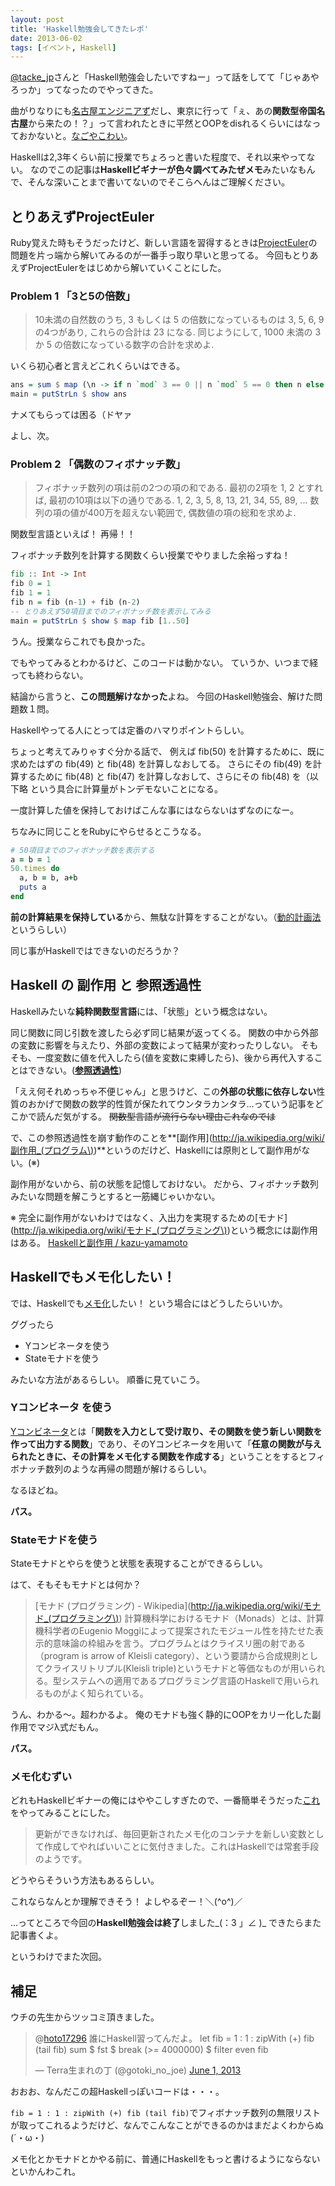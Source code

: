 ```yaml
---
layout: post
title: 'Haskell勉強会してきたレポ'
date: 2013-06-02
tags: [イベント, Haskell]
---
```


[@tacke_jp](https://twitter.com/tacke_jp)さんと「Haskell勉強会したいですねー」って話をしてて「じゃあやろっか」ってなったのでやってきた。

曲がりなりにも[名古屋エンジニアず](https://www.facebook.com/groups/245686602225555/)だし、東京に行って「ぇ、あの**関数型帝国名古屋**から来たの！？」って言われたときに平然とOOPをdisれるくらいにはなっておかないと。[なごやこわい](https://twitter.com/search?q=%23なごやこわい)。

Haskellは2,3年くらい前に授業でちょろっと書いた程度で、それ以来やってない。
なのでこの記事は**Haskellビギナーが色々調べてみたぜメモ**みたいなもんで、そんな深いことまで書いてないのでそこらへんはご理解ください。

## とりあえずProjectEuler
Ruby覚えた時もそうだったけど、新しい言語を習得するときは[ProjectEuler](http://projecteuler.net/)の問題を片っ端から解いてみるのが一番手っ取り早いと思ってる。
今回もとりあえずProjectEulerをはじめから解いていくことにした。

### Problem 1 「3と5の倍数」
> 10未満の自然数のうち, 3 もしくは 5 の倍数になっているものは 3, 5, 6, 9 の4つがあり, これらの合計は 23 になる.
> 同じようにして, 1000 未満の 3 か 5 の倍数になっている数字の合計を求めよ.

いくら初心者と言えどこれくらいはできる。

``` haskell
ans = sum $ map (\n -> if n `mod` 3 == 0 || n `mod` 5 == 0 then n else 0) [1..1000-1]
main = putStrLn $ show ans
```

ナメてもらっては困る（ドヤァ

よし、次。

### Problem 2 「偶数のフィボナッチ数」
> フィボナッチ数列の項は前の2つの項の和である. 最初の2項を 1, 2 とすれば, 最初の10項は以下の通りである.
> 1, 2, 3, 5, 8, 13, 21, 34, 55, 89, ...
> 数列の項の値が400万を超えない範囲で, 偶数値の項の総和を求めよ.

関数型言語といえば！
再帰！！

フィボナッチ数列を計算する関数くらい授業でやりました余裕っすね！

``` haskell
fib :: Int -> Int
fib 0 = 1
fib 1 = 1
fib n = fib (n-1) + fib (n-2)
-- とりあえず50項目までのフィボナッチ数を表示してみる
main = putStrLn $ show $ map fib [1..50]
```

うん。授業ならこれでも良かった。

でもやってみるとわかるけど、このコードは動かない。
ていうか、いつまで経っても終わらない。

結論から言うと、**この問題解けなかった**よね。
今回のHaskell勉強会、解けた問題数１問。

Haskellやってる人にとっては定番のハマりポイントらしい。


ちょっと考えてみりゃすぐ分かる話で、
例えば fib(50) を計算するために、既に求めたはずの fib(49) と fib(48) を計算しなおしてる。
さらにその fib(49) を計算するために fib(48) と fib(47) を計算しなおして、さらにその fib(48) を（以下略
という具合に計算量がトンデモないことになる。

一度計算した値を保持しておけばこんな事にはならないはずなのになー。

ちなみに同じことをRubyにやらせるとこうなる。

``` ruby
# 50項目までのフィボナッチ数を表示する
a = b = 1
50.times do
  a, b = b, a+b
  puts a
end
```

**前の計算結果を保持している**から、無駄な計算をすることがない。（[動的計画法](http://ja.wikipedia.org/wiki/動的計画法)というらしい）

同じ事がHaskellではできないのだろうか？

## Haskell の 副作用 と 参照透過性

Haskellみたいな**純粋関数型言語**には、「状態」という概念はない。

同じ関数に同じ引数を渡したら必ず同じ結果が返ってくる。
関数の中から外部の変数に影響を与えたり、外部の変数によって結果が変わったりしない。
そもそも、一度変数に値を代入したら(値を変数に束縛したら)、後から再代入することはできない。(**[参照透過性](http://ja.wikipedia.org/wiki/参照透過性)**)

「ええ何それめっちゃ不便じゃん」と思うけど、この**外部の状態に依存しない**性質のおかげで関数の数学的性質が保たれてウンタラカンタラ…っていう記事をどこかで読んだ気がする。
<del>関数型言語が流行らない理由これなのでは</del>

で、この参照透過性を崩す動作のことを**[副作用](http://ja.wikipedia.org/wiki/副作用_(プログラム\))**というのだけど、Haskellには原則として副作用がない。(※)

副作用がないから、前の状態を記憶しておけない。
だから、フィボナッチ数列みたいな問題を解こうとすると一筋縄じゃいかない。

※ 完全に副作用がないわけではなく、入出力を実現するための[モナド](http://ja.wikipedia.org/wiki/モナド_(プログラミング\))という概念には副作用はある。
[Haskellと副作用 / kazu-yamamoto](http://d.hatena.ne.jp/kazu-yamamoto/20091214/1260774669)

## Haskellでもメモ化したい！
では、Haskellでも[メモ化](http://ja.wikipedia.org/wiki/メモ化)したい！
という場合にはどうしたらいいか。

ググったら

- Yコンビネータを使う
- Stateモナドを使う

みたいな方法があるらしい。
順番に見ていこう。

### Yコンビネータ を使う
[Yコンビネータ](http://ja.wikipedia.org/wiki/不動点コンビネータ)とは「**関数を入力として受け取り、その関数を使う新しい関数を作って出力する関数**」であり、そのYコンビネータを用いて「**任意の関数が与えられたときに、その計算をメモ化する関数を作成する**」ということをするとフィボナッチ数列のような再帰の問題が解けるらしい。

なるほどね。

**パス。**

### Stateモナドを使う
Stateモナドとやらを使うと状態を表現することができるらしい。

はて、そもそもモナドとは何か？

> [モナド (プログラミング) - Wikipedia](http://ja.wikipedia.org/wiki/モナド_(プログラミング\))
計算機科学におけるモナド（Monads）とは、計算機科学者のEugenio Moggiによって提案されたモジュール性を持たせた表示的意味論の枠組みを言う。プログラムとはクライスリ圏の射である（program is arrow of Kleisli category）、という要請から合成規則としてクライスリトリプル(Kleisli triple)というモナドと等価なものが用いられる。型システムへの適用であるプログラミング言語のHaskellで用いられるものがよく知られている。

うん、わかる〜。超わかるよ。
俺のモナドも強く静的にOOPをカリー化した副作用でマジλ式だもん。

**パス。**

### メモ化むずい

どれもHaskellビギナーの俺にはややこしすぎたので、一番簡単そうだった[これ](http://techtipshoge.blogspot.jp/2011/06/haskell.html)をやってみることにした。

> 更新ができなければ、毎回更新されたメモ化のコンテナを新しい変数として作成してやればいいことに気付きました。これはHaskellでは常套手段のようです。

どうやらそういう方法もあるらしい。

これならなんとか理解できそう！
よしやるぞー！＼(^o^)／

...ってところで今回の**Haskell勉強会は終了**しました\_(：3 」∠ )\_
できたらまた記事書くよ。

というわけでまた次回。

## 補足
ウチの先生からツッコミ頂きました。
<blockquote class="twitter-tweet"><p>@<a href="https://twitter.com/hoto17296">hoto17296</a> 誰にHaskell習ってんだよ。
let fib = 1 : 1 : zipWith (+) fib (tail fib)
sum $ fst $ break (&gt;= 4000000) $ filter even fib</p>&mdash; Terra生まれの丁 (@gotoki_no_joe) <a href="https://twitter.com/gotoki_no_joe/status/340949588708048896">June 1, 2013</a></blockquote>
<script async src="//platform.twitter.com/widgets.js" charset="utf-8"></script>
おおお、なんだこの超Haskellっぽいコードは・・・。

`fib = 1 : 1 : zipWith (+) fib (tail fib)`でフィボナッチ数列の無限リストが取ってこれるようだけど、なんでこんなことができるのかはまだよくわからぬ(´・ω・)

メモ化とかモナドとかやる前に、普通にHaskellをもっと書けるようにならないといかんわこれ。
